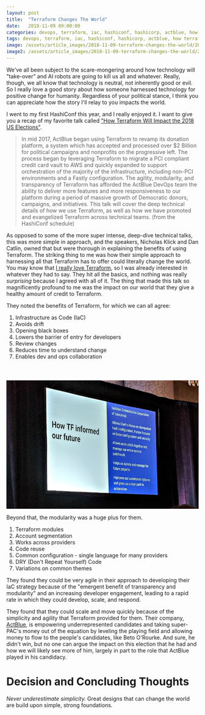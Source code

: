 ```yaml
---
layout: post
title:  "Terraform Changes The World"
date:   2018-11-09 09:00:00
categories: devops, terraform, iac, hashiconf, hashicorp, actblue, how terraform will impact the 2018 us elections
tags: devops, terraform, iac, hashiconf, hashicorp, actblue, how terraform will impact the 2018 us elections
image: /assets/article_images/2018-11-09-terraform-changes-the-world/2018-11-09-terraform-changes-the-world.jpg
image2: /assets/article_images/2018-11-09-terraform-changes-the-world/2018-11-09-terraform-changes-the-world-mobile.jpg
---
```

We've all been subject to the scare-mongering around how technology will "take-over" and AI robots are going to kill us all and whatever. Really, though, we all know that technology is neutral, not inherently good or evil. So I really love a good story about how someone harnessed technology for positive change for humanity. Regardless of your political stance, I think you can appreciate how the story I'll relay to you impacts the world.

I went to my first HashiConf this year, and I really enjoyed it. I want to give you a recap of my favorite talk called ["How Terraform Will Impact the 2018 US Elections"](https://www.hashiconf.com/schedule#nicholas-klick-dan-catlin).

> In mid 2017, ActBlue began using Terraform to revamp its donation platform, a system which has accepted and processed over $2 Billion for political campaigns and nonprofits on the progressive left. The process began by leveraging Terraform to migrate a PCI compliant credit card vault to AWS and quickly expanded to support orchestration of the majority of the infrastructure, including non-PCI environments and a Fastly configuration. The agility, modularity, and transparency of Terraform has afforded the ActBlue DevOps team the ability to deliver more features and more responsiveness to our platform during a period of massive growth of Democratic donors, campaigns, and initiatives. This talk will cover the deep technical details of how we use Terraform, as well as how we have promoted and evangelized Terraform across technical teams. (from the HashiConf schedule)

As opposed to some of the more super intense, deep-dive technical talks, this was more simple in approach, and the speakers, Nicholas Klick and Dan Catlin, owned that but were thorough in explaining the benefits of using Terraform. The striking thing to me was how their simple approach to harnessing all that Terraform has to offer could literally change the world. You may know that [I really love Terraform](http://www.anniehedgie.com/terraform-and-azure), so I was already interested in whatever they had to say. They hit all the basics, and nothing was really _surprising_ because I agreed with all of it. The thing that made this talk so magnificently profound to me was the impact on our world that they give a healthy amount of credit to Terraform.

They noted the benefits of Terraform, for which we can all agree:

1. Infrastructure as Code (IaC)
1. Avoids drift
1. Opening black boxes
1. Lowers the barrier of entry for developers
1. Review changes
1. Reduces time to understand change
1. Enables dev and ops collaboration

<img src='/assets/article_images/2018-11-09-terraform-changes-the-world/terraform.jpg' style='display: block; margin-left: auto; margin-right: auto; padding-top: 40px' />

Beyond that, the modularity was a huge plus for them.

1. Terraform modules
1. Account segmentation
1. Works across providers
1. Code reuse
1. Common configuration - single language for many providers
1. DRY (Don't Repeat Yourself) Code
1. Variations on common themes

They found they could be very agile in their approach to developing their IaC strategy because of the "emergent benefit of transparency and modularity" and an increasing developer engagement, leading to a rapid rate in which they could develop, scale, and respond.

They found that they could scale and move quickly because of the simplicity and agility that Terraform provided for them. Their company, [ActBlue](https://secure.actblue.com/), is empowering underrepresented candidates and taking super-PAC's money out of the equation by leveling the playing field and allowing money to flow to the people's candidates, like Beto O'Rourke. And sure, he didn't win, but no one can argue the impact on this election that he had and how we will likely see more of him, largely in part to the role that ActBlue played in his candidacy.

# Decision and Concluding Thoughts
*Never underestimate simplicity.* Great designs that can change the world are build upon simple, strong foundations.
